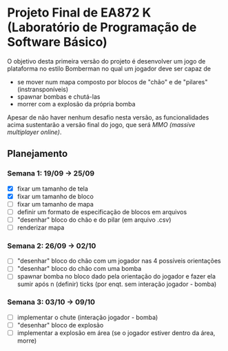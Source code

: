 # Projeto Final de EA872 K (Laboratório de Programação de Software Básico)

O objetivo desta primeira versão do projeto é desenvolver um jogo de plataforma
no estilo Bomberman no qual um jogador deve ser capaz de
* se mover num mapa composto por blocos de "chão" e de "pilares"
   (instransponíveis)
* spawnar bombas e chutá-las 
* morrer com a explosão da própria bomba

Apesar de não haver nenhum desafio nesta versão, as funcionalidades acima sustentarão a
versão final do jogo, que será *MMO (massive multiplayer online)*.

## Planejamento

### Semana 1: 19/09 -> 25/09

- [x] fixar um tamanho de tela
- [x] fixar um tamanho de bloco 
- [ ] fixar um tamanho de mapa
- [ ] definir um formato de especificação de blocos em arquivos
- [ ] "desenhar" bloco do chão e do pilar (em arquivo .csv)
- [ ] renderizar mapa

### Semana 2: 26/09 -> 02/10

- [ ] "desenhar" bloco do chão com um jogador nas 4 possíveis orientações
- [ ] "desenhar" bloco do chão com uma bomba
- [ ] spawnar bomba no bloco dado pela orientação do jogador e fazer ela sumir
  após n (definir) ticks (por enqt. sem interação jogador - bomba)

### Semana 3: 03/10 -> 09/10 

- [ ] implementar o chute (interação jogador - bomba)
- [ ] "desenhar" bloco de explosão
- [ ] implementar a explosão em área (se o jogador estiver dentro da área,
  morre)
